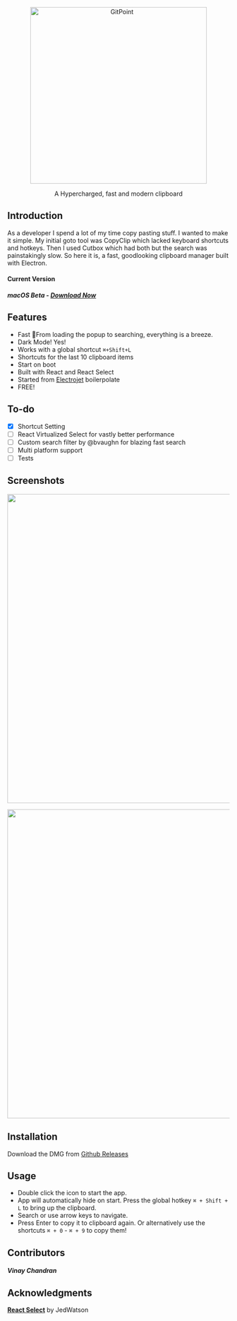 <p align="center">
  <a href="https://github.com/o-my-code/hyperclip/releases/tag/beta/">
    <img alt="GitPoint" title="GitPoint" src="https://i.ibb.co/FX28Rhj/Group-2-4.png" width="400">
  </a>
</p>

<p align="center">
  A Hypercharged, fast and modern clipboard 
</p>

## Introduction
As a developer I spend a lot of my time copy pasting stuff. I wanted to make it simple. My initial goto tool was CopyClip which lacked keyboard shortcuts and hotkeys. Then I used Cutbox which had both but the search was painstakingly slow. So here it is, a fast, goodlooking clipboard manager built with Electron.

#### Current Version
##### macOS Beta - <a href="https://github.com/o-my-code/hyperclip/releases/latest">Download Now</a>

## Features

* Fast 🚀From loading the popup to searching, everything is a breeze.
* Dark Mode! Yes!
* Works with a global shortcut `⌘+Shift+L`
* Shortcuts for the last 10 clipboard items
* Start on boot
* Built with React and React Select
* Started from <a href="https://github.com/o-my-code/electrojet">Electrojet</a> boilerpolate
* FREE! 

## To-do

- [x] Shortcut Setting
- [ ] React Virtualized Select for vastly better performance
- [ ] Custom search filter by @bvaughn for blazing fast search
- [ ] Multi platform support 
- [ ] Tests

## Screenshots


<p align="center">
  <img src = "https://i.ibb.co/yXRWsBs/Screen-Shot-2019-01-13-at-11-23-37-AM.png" width=700>
</p>

<p align="center">
  <img src = "https://i.ibb.co/DQQcmgP/Screen-Shot-2019-01-13-at-11-22-29-AM.png" width=700>
</p>

## Installation

Download the DMG from <a href="https://github.com/o-my-code/hyperclip/releases/tag/beta">Github Releases</a>

## Usage

* Double click the icon to start the app.
* App will automatically hide on start. Press the global hotkey `⌘ + Shift + L` to bring up the clipboard.
* Search or use arrow keys to navigate.
* Press Enter to copy it to clipboard again. Or alternatively use the shortcuts `⌘ + 0` - `⌘ + 9` to copy them!

## Contributors
##### Vinay Chandran

## Acknowledgments
<b>[React Select](https://react-select.com)</b> by JedWatson
